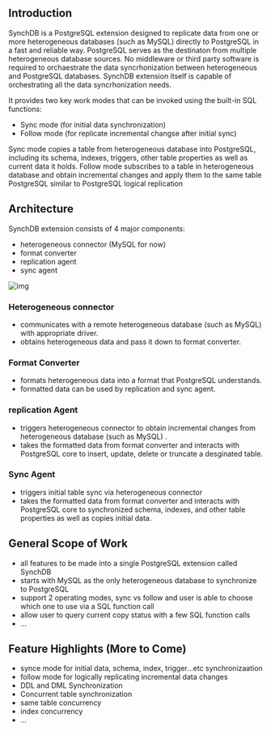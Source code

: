 ## Introduction

SynchDB is a PostgreSQL extension designed to replicate data from one or more heterogeneous databases (such as MySQL) directly to PostgreSQL in a fast and reliable way. PostgreSQL serves as the destinaton from multiple heterogeneous database sources. No middleware or third party software is required to orchaestrate the data syncrhonization between heterogeneous and PostgreSQL databases. SynchDB extension itself is capable of orchestrating all the data syncrhonization needs.

It provides two key work modes that can be invoked using the built-in SQL functions:
* Sync mode (for initial data synchronization)
* Follow mode (for replicate incremental changse after initial sync)

Sync mode copies a table from heterogeneous database into PostgreSQL, including its schema, indexes, triggers, other table properties as well as current data it holds. Follow mode subscribes to a table in heterogeneous database and obtain incremental changes and apply them to the same table PostgreSQL similar to PostgreSQL logical replication

## Architecture
SynchDB extension consists of 4 major components:
* heterogeneous connector (MySQL for now)
* format converter
* replication agent
* sync agent

![img](https://www.highgo.ca/wp-content/uploads/2024/05/syncdb-Page-2.drawio.png)

### Heterogeneous connector
* communicates with a remote heterogeneous database (such as MySQL) with appropriate driver.
* obtains heterogeneous data and pass it down to format converter.

### Format Converter
* formats heterogeneous data into a format that PostgreSQL understands.
* formatted data can be used by replication and sync agent.

### replication Agent
* triggers heterogeneous connector to obtain incremental changes from heterogeneous database (such as MySQL) .
* takes the formatted data from format converter and interacts with PostgreSQL core to insert, update, delete or truncate a desginated table.

### Sync Agent
* triggers initial table sync via heterogeneous connector
* takes the formatted data from format converter and interacts with PostgreSQL core to synchronized schema, indexes, and other table properties as well as copies initial data.

## General Scope of Work
* all features to be made into a single PostgreSQL extension called SynchDB
* starts with MySQL as the only heterogeneous database to synchronize to PostgreSQL
* support 2 operating modes, sync vs follow and user is able to choose which one to use via a SQL function call
* allow user to query current copy status with a few SQL function calls
* ...


## Feature Highlights (More to Come)
* synce mode for initial data, schema, index, trigger...etc synchronizaation
* follow mode for logically replicating incremental data changes
* DDL and DML Synchronization
* Concurrent table synchronization
* same table concurrency
* index concurrency
* ...

